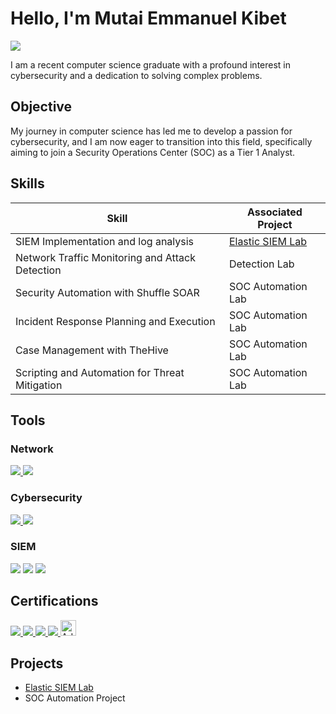 # Hello, I'm Mutai Emmanuel Kibet
<a href="https://linkedin.com/in/mutaikibet"><img src="https://img.shields.io/badge/-LinkedIn-0072b1?&style=for-the-badge&logo=linkedin&logoColor=white" /></a>


I am a recent computer science graduate with a profound interest in cybersecurity and a dedication to solving complex problems.

## Objective


My journey in computer science has led me to develop a passion for cybersecurity, and I am now eager to transition into this field, specifically aiming to join a Security Operations Center (SOC) as a Tier 1 Analyst.

## Skills


| Skill                                         | Associated Project         |
|-----------------------------------------------|----------------------------|
| SIEM Implementation and log analysis         | <a href="https://github.com/Kibe032/Elastic-SIEM-Lab/tree/main">Elastic SIEM Lab</a>|
| Network Traffic Monitoring and Attack Detection |Detection Lab |
| Security Automation with Shuffle SOAR         | SOC Automation Lab|
| Incident Response Planning and Execution      | SOC Automation Lab|
| Case Management with TheHive                  | SOC Automation Lab|
| Scripting and Automation for Threat Mitigation | SOC Automation Lab|

## Tools


### Network
<div>
 <a href="https://www.credly.com/badges/4a129ba8-66a8-4293-883e-da7414b29a25/public_url" target="_blank">
    <img src="https://img.shields.io/badge/-CCNA:%20Switching,%20Routing,%20and%20Wireless%20Essentials-1679A7?style=for-the-badge&logo=Cisco&logoColor=white" />
</a>


  <a href="https://www.credly.com/badges/dcf380e0-a0ae-4b3d-998b-4bf4ab3418c3/public_url" target="_blank">
    <img src="https://img.shields.io/badge/-CCNA%3A%20Introduction%20to%20Networks-29a25d?&style=for-the-badge&logo=cisco&logoColor=white" />
</a>


</div>

### Cybersecurity
<div>
    <a href="https://www.credly.com/badges/8fa9aa6d-8576-458c-b41f-be563ecc6435/public_url" target="_blank">
    <img src="https://img.shields.io/badge/-API%20Security%20Workshop-1679A7?style=for-the-badge&logo=API&logoColor=white" />
</a>

 <a href="https://www.credly.com/badges/9c4e4a24-ee49-4028-aadd-2e1afdfe4c8e/public_url" target="_blank">
    <img src="https://img.shields.io/badge/-Introduction%20to%20Cybersecurity-1679A7?style=for-the-badge&logo=Cisco&logoColor=white" />
</a>

</div>

### SIEM
<div>
    <img src="https://img.shields.io/badge/-Microsoft_Sentinel-0078D4?&style=for-the-badge&logo=Microsoft&logoColor=white" />
    <img src="https://img.shields.io/badge/-Splunk-000000?&style=for-the-badge&logo=Splunk&logoColor=white" />
    <img src="https://img.shields.io/badge/-Elastic-005571?&style=for-the-badge&logo=Elastic&logoColor=white" />
</div>

## Certifications
<div>
  <a href="https://www.credly.com/badges/9c4e4a24-ee49-4028-aadd-2e1afdfe4c8e/public_url" target="_blank">
    <img src="https://img.shields.io/badge/-Introduction%20to%20Cybersecurity-1679A7?style=for-the-badge&logo=Cisco&logoColor=white" />
  </a>
  <a href="https://www.credly.com/badges/dcf380e0-a0ae-4b3d-998b-4bf4ab3418c3/public_url" target="_blank">
    <img src="https://img.shields.io/badge/-CCNA:%20Introduction%20to%20Networks-1679A7?style=for-the-badge&logo=Cisco&logoColor=white" />
  </a>
  <a href="https://www.credly.com/badges/4a129ba8-66a8-4293-883e-da7414b29a25/public_url" target="_blank">
    <img src="https://img.shields.io/badge/-CCNA:%20Switching,%20Routing,%20and%20Wireless%20Essentials-1679A7?style=for-the-badge&logo=Cisco&logoColor=white" />
  </a>
  <a href="https://www.coursera.org/account/accomplishments/records/YKMA6WTEJXMM" target="_blank">
    <img src="https://img.shields.io/badge/-Google%20Technical%20Support%20Fundamentals-4285F4?style=for-the-badge&logo=Google&logoColor=white" />
  </a>
 <a href="https://verify.mygreatlearning.com/verify/MRRDEQBV" target="_blank">
    <img src="https://mma.prnewswire.com/media/1458111/Great_Learning_Logo.jpg?p=facebook" alt="Advanced Cyber Security - Threats and Governance" style="height: 25px;" />
</a>

  </a>
</div>



## Projects
- <a href="https://github.com/Kibe032/Elastic-SIEM-Lab/tree/main">Elastic SIEM Lab</a>
- SOC Automation Project

<!--
**Kibe032/Kibe032** is a ✨ _special_ ✨ repository because its `README.md` (this file) appears on your GitHub profile.

Here are some ideas to get you started:

- 🔭 I’m currently working on ...
- 🌱 I’m currently learning ...
- 👯 I’m looking to collaborate on ...
- 🤔 I’m looking for help with ...
- 💬 Ask me about ...
- 📫 How to reach me: ...
- 😄 Pronouns: ...
- ⚡ Fun fact: ...
-->
